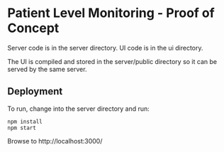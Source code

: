 # Patient Level Monitoring - Proof of Concept

Server code is in the server directory.
UI code is in the ui directory.

The UI is compiled and stored in the server/public directory so it can be served by the same server.

## Deployment

To run, change into the server directory and run:

```
npm install
npm start
```

Browse to http://localhost:3000/
